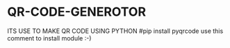 # QR-CODE-GENEROTOR
ITS USE TO MAKE QR CODE USING PYTHON
#pip install pyqrcode
use this comment to install module
:-)
